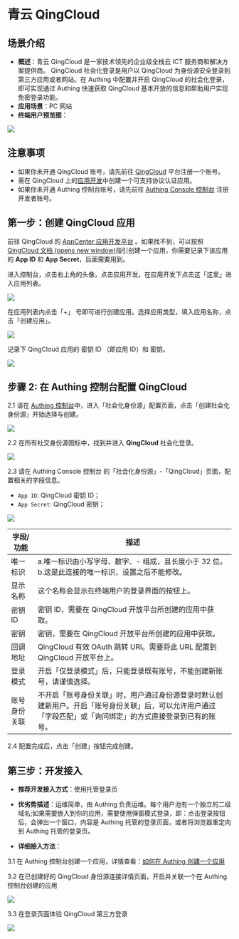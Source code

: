 # 青云 QingCloud 

<LastUpdated/>

## 场景介绍

- **概述**：青云 QingCloud 是一家技术领先的企业级全栈云 ICT 服务商和解决方案提供商。 QingCloud  社会化登录是用户以 QingCloud 为身份源安全登录到第三方应用或者网站。在 Authing 中配置并开启 QingCloud 的社会化登录，即可实现通过 Authing 快速获取 QingCloud 基本开放的信息和帮助用户实现免密登录功能。
- **应用场景**：PC 网站
- **终端用户预览图**：

![](./images/00Result.png)



## 注意事项

- 如果你未开通 QingCloud 账号，请先前往 [QingCloud](https://www.qingcloud.com/) 平台注册一个账号。
- 需在 QingCloud 上的[应用开发](https://appcenter.qingcloud.com/developer/)中创建一个可支持协议认证应用。
- 如果你未开通 Authing 控制台账号，请先前往 [Authing Console 控制台](https://authing.cn/) 注册开发者账号。

## 第一步：创建 QingCloud 应用

前往 QingCloud 的 [AppCenter 应用开发平台](https://appcenter.qingcloud.com/developer/ ) 。如果找不到，可以按照 [QingCloud 文档 (opens new window)](https://docsv3.qingcloud.com/appcenter/dev-platform/saas-developer-guide/release/#创建应用)指引创建一个应用，你需要记录下该应用的 **App ID** 和 **App Secret**，后面需要用到。

进入控制台，点击右上角的头像，点击应用开发，在应用开发下点击这「这里」进入应用列表。

<img src="./images/qingcloud-console.png" >

在应用列表内点击「+」 号即可进行创建应用。选择应用类型，填入应用名称，点击「创建应用」。

<img src="./images/qingcloud-addapp.png" >

记录下 QingCloud 应用的 密钥 ID （即应用 ID）和 密钥。

<img src="./images/qingcloud-appid.png" >

## 步骤 2: 在 Authing 控制台配置 QingCloud

2.1 请在 [Authing 控制台](https://console.authing.cn/)中，进入「社会化身份源」配置页面，点击「创建社会化身份源」开始选择与创建。

<img src="./images/addSocial.png" >

2.2 在所有社交身份源图标中，找到并进入 **QingCloud** 社会化登录。

<img src="./images/02SocialList.png" >

2.3 请在 Authing Console 控制台 的「社会化身份源」-「QingCloud」页面，配置相关的字段信息。

- `App ID`: QingCloud 密钥 ID；
- `App Secret`: QingCloud 密钥；

<img src="./images/authing-addsocial.png" >

| 字段/功能    | 描述                                                         |
| ------------ | ------------------------------------------------------------ |
| 唯一标识     | a.唯一标识由小写字母、数字、- 组成，且长度小于 32 位。b.这是此连接的唯一标识，设置之后不能修改。 |
| 显示名称     | 这个名称会显示在终端用户的登录界面的按钮上。                 |
| 密钥 ID      | 密钥 ID，需要在 QingCloud 开放平台所创建的应用中获取。       |
| 密钥         | 密钥，需要在 QingCloud 开放平台所创建的应用中获取。          |
| 回调地址     | QingCloud 有效 OAuth 跳转 URI。需要将此 URL 配置到 QingCloud 开放平台上。 |
| 登录模式     | 开启「仅登录模式」后，只能登录既有账号，不能创建新账号，请谨慎选择。 |
| 账号身份关联 | 不开启「账号身份关联」时，用户通过身份源登录时默认创建新用户。开启「账号身份关联」后，可以允许用户通过「字段匹配」或「询问绑定」的方式直接登录到已有的账号。 |

2.4 配置完成后，点击「创建」按钮完成创建。

## 第三步：开发接入

- **推荐开发接入方式**：使用托管登录页

- **优劣势描述**：运维简单，由 Authing 负责运维。每个用户池有一个独立的二级域名;如果需要嵌入到你的应用，需要使用弹窗模式登录，即：点击登录按钮后，会弹出一个窗口，内容是 Authing 托管的登录页面，或者将浏览器重定向到 Authing 托管的登录页。

- **详细接入方法**：

3.1 在 Authing 控制台创建一个应用，详情查看：[如何在 Authing 创建一个应用](/guides/app-new/create-app/create-app.md)

3.2 在已创建好的 QingCloud 身份源连接详情页面，开启并关联一个在 Authing 控制台创建的应用

<img src='./images/09-openapp.png' />

3.3 在登录页面体验 QingCloud 第三方登录

<img src='./images/10login.png' />
